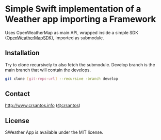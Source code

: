 Simple Swift implementation of a Weather app importing a Framework
=========

Uses OpenWeatherMap as main API, wrapped inside a simple SDK ([OpenWeatherMapSDK](https://github.com/crsantos/swift-openweathermapsdk)), imported as submodule.

Installation
--------------

Try to clone recursively to also fetch the submodule. Develop branch is the main branch that will contain the develops.

```sh
git clone [git-repo-url] --recursive -branch develop
```

Contact
----

http://www.crsantos.info ([@crsantos](http://www.twitter.com/crsantos))


License
----

SWeather App is available under the MIT license.
